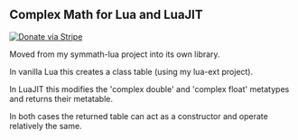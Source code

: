 ## Complex Math for Lua and LuaJIT

[![Donate via Stripe](https://img.shields.io/badge/Donate-Stripe-green.svg)](https://buy.stripe.com/00gbJZ0OdcNs9zi288)<br>

Moved from my symmath-lua project into its own library.

In vanilla Lua this creates a class table (using my lua-ext project).

In LuaJIT this modifies the 'complex double' and 'complex float' metatypes and returns their metatable.

In both cases the returned table can act as a constructor and operate relatively the same.
